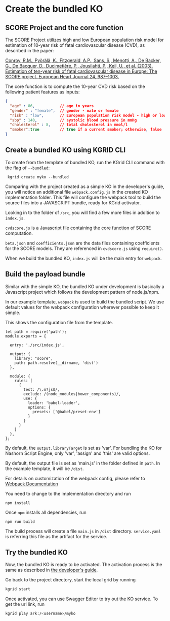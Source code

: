 # Create the bundled KO

## SCORE Project and the core function

The SCORE Project utilizes high and low European population risk model for estimation of 10-year risk of fatal cardiovascular disease (CVD), as described in the paper:

[Conroy, R.M., Pyörälä, K., Fitzgerald, A.P., Sans, S., Menotti, A., De Backer, G., De Bacquer, D., Ducimetière, P., Jousilahti, P., Keil, U., et al. (2003). Estimation of ten-year risk of fatal cardiovascular disease in Europe: The SCORE project. European Heart Journal 24, 987–1003.](https://academic.oup.com/eurheartj/article/24/11/987/427645)

The core function is to compute the 10-year CVD risk based on the following patient features as inputs:

```json
{
  "age" : 86,           // age in years
  "gender" : "female",  // gender - male or female
  "risk" : "low",       // European population risk model - high or low
  "sbp" : 140,          // systolic blood pressure in mmHg
  "cholesterol" : 8,    // total cholesterol in mmol/l
  "smoker":true         // true if a current smoker; otherwise, false
}

```

## Create a bundled KO using KGRID CLI

To create from the template of bundled KO, run the KGrid CLI command with the flag of `--bundled`:

```
 kgrid create myko --bundled
```

Comparing with the project created as a simple KO in the developer's guide, you will notice an additional file `webpack.config.js` in the created KO implementation folder. This file will configure the webpack tool to build the source files into a JAVASCRIPT bundle, ready for KGrid activator.

Looking in to the folder of `/src`, you will find a few more files in addition to `index.js`.

`cvdscore.js` is a Javascript file containing the core function of SCORE computation.

`beta.json` and `coefficients.json` are the data files containing coefficients for the SCORE models. They are referenced in `cvdscore.js` using `require()`.

When we build the bundled KO, `index.js` will be the main entry for `webpack`.


## Build the payload bundle

Similar with the simple KO, the bundled KO under development is basically a Javascript project which follows the development pattern of node.js/npm.

In our example template, `webpack` is used to build the bundled script. We use default values for the webpack configuration wherever possible to keep it simple.

This shows the configuration file from the template.

```
let path = require('path');
module.exports = {

  entry: './src/index.js',

  output: {
    library: "score",
    path: path.resolve(__dirname, 'dist')
  },

  module: {
    rules: [
      {
        test: /\.m?js$/,
        exclude: /(node_modules|bower_components)/,
        use: {
          loader: 'babel-loader',
          options: {
            presets: ['@babel/preset-env']
          }
        }
      }
    ]
  },
};
```

By default, the `output.libraryTarget` is set as 'var'. For bundling the KO for Nashorn Script Engine, only 'var', 'assign' and 'this' are valid options.

By default, the output file is set as 'main.js' in the folder defined in `path`. In the example template, it will be `/dist`.

For details on customization of the webpack config, please refer to [Webpack Documentation](https://webpack.js.org/configuration/)

You need to change to the implementation directory and run
```
npm install
```

Once `npm` installs all dependencies, run

```
npm run build
```

The build process will create a file `main.js` in `/dist` directory. `service.yaml` is referring this file as the artifact for the service.


## Try the bundled KO

Now, the bundled KO is ready to be activated. The activation process is the same as described in [the developer's guide](../developer/#start-a-local-grid).

Go back to the project directory, start the local grid by running

```sh
kgrid start
```

Once activated, you can use Swagger Editor to try out the KO service. To get the url link, run

```sh
kgrid play ark:/<username>/myko
```
